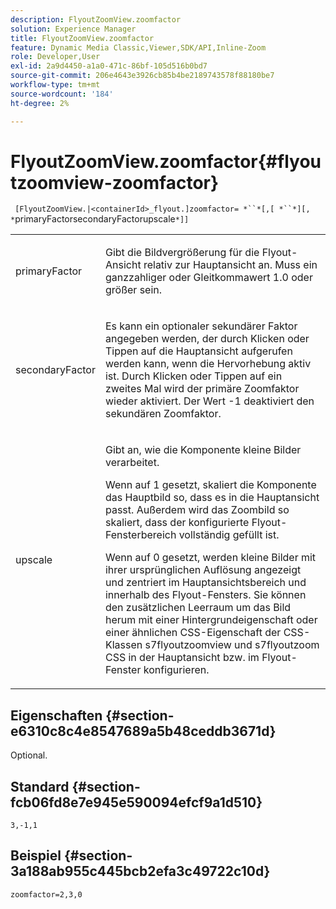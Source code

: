 ```yaml
---
description: FlyoutZoomView.zoomfactor
solution: Experience Manager
title: FlyoutZoomView.zoomfactor
feature: Dynamic Media Classic,Viewer,SDK/API,Inline-Zoom
role: Developer,User
exl-id: 2a9d4450-a1a0-471c-86bf-105d516b0bd7
source-git-commit: 206e4643e3926cb85b4be2189743578f88180be7
workflow-type: tm+mt
source-wordcount: '184'
ht-degree: 2%

---
```


# FlyoutZoomView.zoomfactor{#flyoutzoomview-zoomfactor}

` [FlyoutZoomView.|<containerId>_flyout.]zoomfactor= *``*[,[ *``*][, *`primaryFactorsecondaryFactorupscale`*]]`

<table id="table_9B98C97485DD4DEB8A6ECBCE8DF6B886"> 
 <tbody> 
  <tr> 
   <td colname="col1"> <p> <span class="codeph"> <span class="varname"> primaryFactor</span> </span> </p> </td> 
   <td colname="col2"> <p> Gibt die Bildvergrößerung für die Flyout-Ansicht relativ zur Hauptansicht an. Muss ein ganzzahliger oder Gleitkommawert <span class="codeph"> 1.0</span> oder größer sein. </p> </td> 
  </tr> 
  <tr> 
   <td colname="col1"> <p> <span class="codeph"> <span class="varname"> secondaryFactor</span> </span> </p> </td> 
   <td colname="col2"> <p> Es kann ein optionaler sekundärer Faktor angegeben werden, der durch Klicken oder Tippen auf die Hauptansicht aufgerufen werden kann, wenn die Hervorhebung aktiv ist. Durch Klicken oder Tippen auf ein zweites Mal wird der primäre Zoomfaktor wieder aktiviert. Der Wert <span class="codeph"> -1</span> deaktiviert den sekundären Zoomfaktor. </p> </td> 
  </tr> 
  <tr> 
   <td colname="col1"> <p><span class="codeph"><span class="varname"> upscale</span></span> </p> </td> 
   <td colname="col2"> <p>Gibt an, wie die Komponente kleine Bilder verarbeitet. </p> <p>Wenn auf <span class="codeph"> 1</span> gesetzt, skaliert die Komponente das Hauptbild so, dass es in die Hauptansicht passt. Außerdem wird das Zoombild so skaliert, dass der konfigurierte Flyout-Fensterbereich vollständig gefüllt ist. </p> <p>Wenn auf <span class="codeph"> 0</span> gesetzt, werden kleine Bilder mit ihrer ursprünglichen Auflösung angezeigt und zentriert im Hauptansichtsbereich und innerhalb des Flyout-Fensters. Sie können den zusätzlichen Leerraum um das Bild herum mit einer Hintergrundeigenschaft oder einer ähnlichen CSS-Eigenschaft der CSS-Klassen <span class="codeph"> s7flyoutzoomview</span> und <span class="codeph"> s7flyoutzoom</span> CSS in der Hauptansicht bzw. im Flyout-Fenster konfigurieren. </p> </td> 
  </tr> 
 </tbody> 
</table>

## Eigenschaften {#section-e6310c8c4e8547689a5b48ceddb3671d}

Optional.

## Standard {#section-fcb06fd8e7e945e590094efcf9a1d510}

`3,-1,1`

## Beispiel {#section-3a188ab955c445bcb2efa3c49722c10d}

`zoomfactor=2,3,0`
